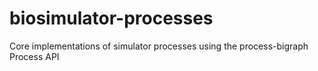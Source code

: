 # biosimulator-processes
Core implementations of simulator processes using the process-bigraph Process API
